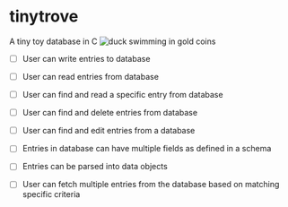 # tinytrove
A tiny toy database in C
![duck swimming in gold coins](https://media.giphy.com/media/gQdejV5BBChHi/giphy.gif)

- [ ] User can write entries to database
- [ ] User can read entries from database
- [ ] User can find and read a specific entry from database
- [ ] User can find and delete entries from database
- [ ] User can find and edit entries from a database
- [ ] Entries in database can have multiple fields as defined in a schema
- [ ] Entries can be parsed into data objects
- [ ] User can fetch multiple entries from the database based on matching specific criteria

